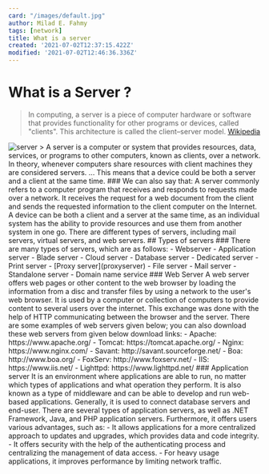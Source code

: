 ```yaml
---
card: "/images/default.jpg"
author: Milad E. Fahmy
tags: [network]
title: What is a server
created: '2021-07-02T12:37:15.422Z'
modified: '2021-07-02T12:46:36.336Z'
---
```

# What is a Server ?
> In computing, a server is a piece of computer hardware or software that provides functionality for other programs or devices, called "clients". This architecture is called the client–server model. [Wikipedia](https://en.wikipedia.org/wiki/Server_(computing))
<img src="/images/server-1.png" alt="server" class="w-100"/>
> A server is a computer or system that provides resources, data, services, or programs to other computers, known as clients, over a network. In theory, whenever computers share resources with client machines they are considered servers. ... This means that a device could be both a server and a client at the same time.
### We can also say that:
A server commonly refers to a computer program that receives and responds to requests made over a network. It receives the request for a web document from the client and sends the requested information to the client computer on the Internet. A device can be both a client and a server at the same time, as an individual system has the ability to provide resources and use them from another system in one go. There are different types of servers, including mail servers, virtual servers, and web servers.
## Types of servers
### There are many types of servers, which are as follows:
- Webserver
- Application server
- Blade server
- Cloud server
- Database server
- Dedicated server
- Print server
- [Proxy server](proxyserver)
- File server
- Mail server
- Standalone server
- Domain name service
### Web Server
A web server offers web pages or other content to the web browser by loading the information from a disc and transfer files by using a network to the user's web browser. It is used by a computer or collection of computers to provide content to several users over the internet. This exchange was done with the help of HTTP communicating between the browser and the server. There are some examples of web servers given below; you can also download these web servers from given below download links:
- Apache: https://www.apache.org/
- Tomcat: https://tomcat.apache.org/
- Nginx: https://www.nginx.com/
- Savant: http://savant.sourceforge.net/
- Boa: http://www.boa.org/
- FoxServ: http://www.foxserv.net/
- IIS: https://www.iis.net/
- Lighttpd: https://www.lighttpd.net/
### Application server
It is an environment where applications are able to run, no matter which types of applications and what operation they perform. It is also known as a type of middleware and can be able to develop and run web-based applications. Generally, it is used to connect database servers and end-user. There are several types of application servers, as well as .NET Framework, Java, and PHP application servers.
Furthermore, it offers users various advantages, such as:
- It allows applications for a more centralized approach to updates and upgrades, which provides data and code integrity.
- It offers security with the help of the authenticating process and centralizing the management of data access.
- For heavy usage applications, it improves performance by limiting network traffic.
